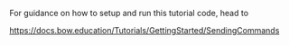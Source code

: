 For guidance on how to setup and run this tutorial code, head to

https://docs.bow.education/Tutorials/GettingStarted/SendingCommands
